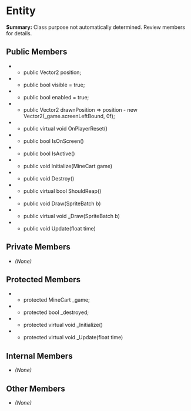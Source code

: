# Entity

**Summary:** Class purpose not automatically determined. Review members for details.

## Public Members
- - public Vector2 position;
- - public bool visible = true;
- - public bool enabled = true;
- - public Vector2 drawnPosition => position - new Vector2(_game.screenLeftBound, 0f);
- - public virtual void OnPlayerReset()
- - public bool IsOnScreen()
- - public bool IsActive()
- - public void Initialize(MineCart game)
- - public void Destroy()
- - public virtual bool ShouldReap()
- - public void Draw(SpriteBatch b)
- - public virtual void _Draw(SpriteBatch b)
- - public void Update(float time)

## Private Members
- *(None)*

## Protected Members
- - protected MineCart _game;
- - protected bool _destroyed;
- - protected virtual void _Initialize()
- - protected virtual void _Update(float time)

## Internal Members
- *(None)*

## Other Members
- *(None)*
